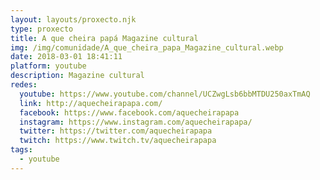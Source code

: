 ```yaml
---
layout: layouts/proxecto.njk
type: proxecto
title: A que cheira papá Magazine cultural
img: /img/comunidade/A_que_cheira_papa_Magazine_cultural.webp
date: 2018-03-01 18:41:11
platform: youtube
description: M﻿agazine cultural
redes:
  youtube: https://www.youtube.com/channel/UCZwgLsb6bbMTDU250axTmAQ
  link: http://aquecheirapapa.com/
  facebook: https://www.facebook.com/aquecheirapapa
  instagram: https://www.instagram.com/aquecheirapapa/
  twitter: https://twitter.com/aquecheirapapa
  twitch: https://www.twitch.tv/aquecheirapapa
tags:
  - youtube
---
```

